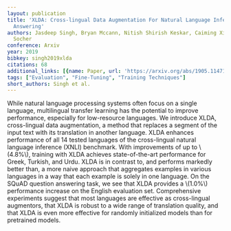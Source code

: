 ```yaml
---
layout: publication
title: 'XLDA: Cross-lingual Data Augmentation For Natural Language Inference And Question
  Answering'
authors: Jasdeep Singh, Bryan Mccann, Nitish Shirish Keskar, Caiming Xiong, Richard
  Socher
conference: Arxiv
year: 2019
bibkey: singh2019xlda
citations: 68
additional_links: [{name: Paper, url: 'https://arxiv.org/abs/1905.11471'}]
tags: ["Evaluation", "Fine-Tuning", "Training Techniques"]
short_authors: Singh et al.
---
```

While natural language processing systems often focus on a single language,
multilingual transfer learning has the potential to improve performance,
especially for low-resource languages. We introduce XLDA, cross-lingual data
augmentation, a method that replaces a segment of the input text with its
translation in another language. XLDA enhances performance of all 14 tested
languages of the cross-lingual natural language inference (XNLI) benchmark.
With improvements of up to \\(4.8%\\), training with XLDA achieves
state-of-the-art performance for Greek, Turkish, and Urdu. XLDA is in contrast
to, and performs markedly better than, a more naive approach that aggregates
examples in various languages in a way that each example is solely in one
language. On the SQuAD question answering task, we see that XLDA provides a
\\(1.0%\\) performance increase on the English evaluation set. Comprehensive
experiments suggest that most languages are effective as cross-lingual
augmentors, that XLDA is robust to a wide range of translation quality, and
that XLDA is even more effective for randomly initialized models than for
pretrained models.